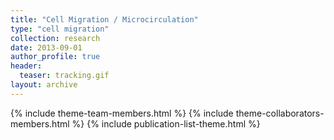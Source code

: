 ```yaml
---
title: "Cell Migration / Microcirculation"
type: "cell migration"
collection: research
date: 2013-09-01
author_profile: true
header:
  teaser: tracking.gif
layout: archive
---
```


{% include theme-team-members.html %}
{% include theme-collaborators-members.html %}
{% include publication-list-theme.html %}
